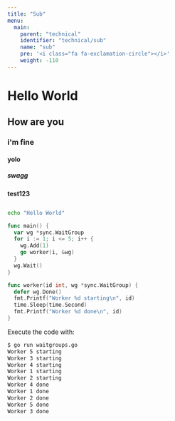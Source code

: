 ```yaml
---
title: "Sub"
menu:
  main:
    parent: "technical"
    identifier: "technical/sub"
    name: "sub"
    pre: '<i class="fa fa-exclamation-circle"></i>'
    weight: -110
---
```


# Hello World

## How are you


### i'm fine

#### yolo

##### swagg

**test123**

```bash

echo "Hello World"

```

```go {linenos=table}
func main() {
  var wg *sync.WaitGroup
  for i := 1; i <= 5; i++ {
    wg.Add(1)
    go worker(i, &wg)
  }
  wg.Wait()
}

func worker(id int, wg *sync.WaitGroup) {
  defer wg.Done()
  fmt.Printf("Worker %d starting\n", id)
  time.Sleep(time.Second)
  fmt.Printf("Worker %d done\n", id)
}
```

Execute the code with:
```bash {linenos=table,hl_lines=[4, "8-10"]}
$ go run waitgroups.go
Worker 5 starting
Worker 3 starting
Worker 4 starting
Worker 1 starting
Worker 2 starting
Worker 4 done
Worker 1 done
Worker 2 done
Worker 5 done
Worker 3 done
```